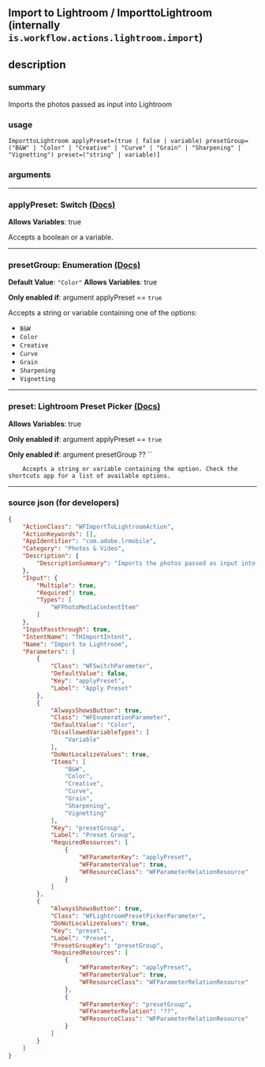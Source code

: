 
## Import to Lightroom / ImporttoLightroom (internally `is.workflow.actions.lightroom.import`)


## description

### summary

Imports the photos passed as input into Lightroom


### usage
```
ImporttoLightroom applyPreset=(true | false | variable) presetGroup=("B&W" | "Color" | "Creative" | "Curve" | "Grain" | "Sharpening" | "Vignetting") preset=("string" | variable)]
```

### arguments

---

### applyPreset: Switch [(Docs)](https://pfgithub.github.io/shortcutslang/gettingstarted#switch-or-expanding-or-boolean-fields)
**Allows Variables**: true



Accepts a boolean
or a variable.

---

### presetGroup: Enumeration [(Docs)](https://pfgithub.github.io/shortcutslang/gettingstarted#enum-select-field)
**Default Value**: `"Color"`
**Allows Variables**: true

**Only enabled if**: argument applyPreset == `true`

Accepts a string 
or variable
containing one of the options:

- `B&W`
- `Color`
- `Creative`
- `Curve`
- `Grain`
- `Sharpening`
- `Vignetting`

---

### preset: Lightroom Preset Picker [(Docs)](https://pfgithub.github.io/shortcutslang/gettingstarted#other-fields)
**Allows Variables**: true

**Only enabled if**: argument applyPreset == `true`

**Only enabled if**: argument presetGroup ?? ``

		Accepts a string or variable containing the option. Check the shortcuts app for a list of available options. 

---

### source json (for developers)

```json
{
	"ActionClass": "WFImportToLightroomAction",
	"ActionKeywords": [],
	"AppIdentifier": "com.adobe.lrmobile",
	"Category": "Photos & Video",
	"Description": {
		"DescriptionSummary": "Imports the photos passed as input into Lightroom"
	},
	"Input": {
		"Multiple": true,
		"Required": true,
		"Types": [
			"WFPhotoMediaContentItem"
		]
	},
	"InputPassthrough": true,
	"IntentName": "THImportIntent",
	"Name": "Import to Lightroom",
	"Parameters": [
		{
			"Class": "WFSwitchParameter",
			"DefaultValue": false,
			"Key": "applyPreset",
			"Label": "Apply Preset"
		},
		{
			"AlwaysShowsButton": true,
			"Class": "WFEnumerationParameter",
			"DefaultValue": "Color",
			"DisallowedVariableTypes": [
				"Variable"
			],
			"DoNotLocalizeValues": true,
			"Items": [
				"B&W",
				"Color",
				"Creative",
				"Curve",
				"Grain",
				"Sharpening",
				"Vignetting"
			],
			"Key": "presetGroup",
			"Label": "Preset Group",
			"RequiredResources": [
				{
					"WFParameterKey": "applyPreset",
					"WFParameterValue": true,
					"WFResourceClass": "WFParameterRelationResource"
				}
			]
		},
		{
			"AlwaysShowsButton": true,
			"Class": "WFLightroomPresetPickerParameter",
			"DoNotLocalizeValues": true,
			"Key": "preset",
			"Label": "Preset",
			"PresetGroupKey": "presetGroup",
			"RequiredResources": [
				{
					"WFParameterKey": "applyPreset",
					"WFParameterValue": true,
					"WFResourceClass": "WFParameterRelationResource"
				},
				{
					"WFParameterKey": "presetGroup",
					"WFParameterRelation": "??",
					"WFResourceClass": "WFParameterRelationResource"
				}
			]
		}
	]
}
```
